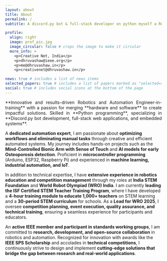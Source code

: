 ```yaml
---
layout: about
title: About
permalink: /
subtitle: A discord.py bot & full-stack developer on python myself a Robotics & Automation Engg undergrad student.

profile:
  align: right
  image: prof_pic.jpg
  image_circular: false # crops the image to make it circular
  more_info: >
    <p>Creative Net, India</p>
    <p>dhruvashaw@ieee.org</p>
    <p>me@dhruvashaw.in</p>
    <p>creativenet@dhruvashaw.in</p>

news: true # includes a list of news items
selected_papers: true # includes a list of papers marked as "selected={true}"
social: true # includes social icons at the bottom of the page
---
```


<p style="text-align: justify;">
**Innovative and results-driven Robotics and Automation Engineer-in-training** with a passion for merging **hardware and software** to create impactful solutions. Skilled in **Python programming**, specializing in **Discord.py bot development, full-stack web applications, and embedded systems**.

A **dedicated automation expert**, I am passionate about **optimizing workflows and eliminating manual tasks** through creative and efficient automated systems. My journey includes hands-on projects such as the **Mind-Controlled Bionic Arm with Sense of Touch** and **AI models for early Osteoporosis detection**. Proficient in **microcontroller programming** (Arduino, ESP32, Raspberry Pi) and experienced in **machine learning, industrial automation, and IoT**.

In addition to technical expertise, I have **extensive experience in robotics education and competition management** through my roles at **India STEM Foundation** and **World Robot Olympiad (WRO) India**. I am currently **leading the ISF Certified STEM Teacher Training Program**, where I have developed a **4-hour training module to educate 1,000+ teachers** on STEM learning and a **30-period STEM curriculum** for schools. As a **Lead for WRO 2025**, I oversee **competition planning, event execution, quality assurance, and technical training**, ensuring a seamless experience for participants and educators.

An **active IEEE member and participant in standards working groups**, I am committed to **research, development, and open-source collaboration** in robotics and automation. Recognized for innovation with awards like the **IEEE SPS Scholarship** and accolades in **technical competitions**, I continuously strive to design and implement **cutting-edge solutions that bridge the gap between research and real-world applications**.
</p>

